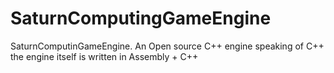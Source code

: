 # SaturnComputingGameEngine
SaturnComputinGameEngine. An Open source C++ engine speaking of C++ the engine itself is written in Assembly + C++
